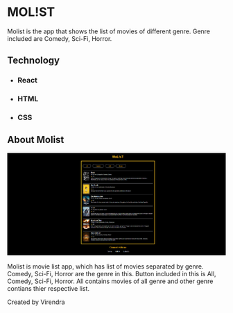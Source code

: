 # MOL!ST

Molist is the app that shows the list of movies of different genre. Genre included are Comedy, Sci-Fi, Horror.

## Technology

- ### React
- ### HTML
- ### CSS

## About Molist

![Molist](/molist_ss.png)

Molist is movie list app, which has list of movies separated by genre. Comedy, Sci-Fi, Horror are the genre in this. Button included in this is All, Comedy, Sci-Fi, Horror. All contains movies of all genre and other genre contians thier respective list.

Created by Virendra
